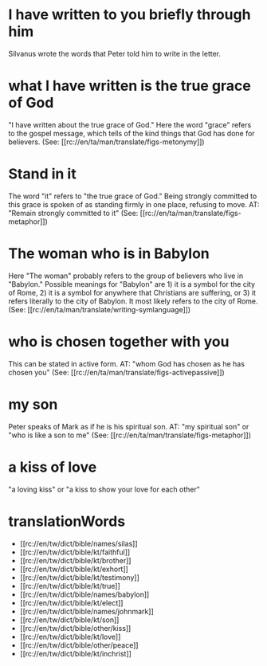# I have written to you briefly through him

Silvanus wrote the words that Peter told him to write in the letter.

# what I have written is the true grace of God

"I have written about the true grace of God." Here the word "grace" refers to the gospel message, which tells of the kind things that God has done for believers. (See: [[rc://en/ta/man/translate/figs-metonymy]])

# Stand in it

The word "it" refers to "the true grace of God." Being strongly committed to this grace is spoken of as standing firmly in one place, refusing to move. AT: "Remain strongly committed to it" (See: [[rc://en/ta/man/translate/figs-metaphor]])

# The woman who is in Babylon

Here "The woman" probably refers to the group of believers who live in "Babylon." Possible meanings for "Babylon" are 1) it is a symbol for the city of Rome, 2) it is a symbol for anywhere that Christians are suffering, or 3) it refers literally to the city of Babylon. It most likely refers to the city of Rome. (See: [[rc://en/ta/man/translate/writing-symlanguage]])

# who is chosen together with you

This can be stated in active form. AT: "whom God has chosen as he has chosen you" (See: [[rc://en/ta/man/translate/figs-activepassive]])

# my son

Peter speaks of Mark as if he is his spiritual son. AT: "my spiritual son" or "who is like a son to me" (See: [[rc://en/ta/man/translate/figs-metaphor]])

# a kiss of love

"a loving kiss" or "a kiss to show your love for each other"

# translationWords

* [[rc://en/tw/dict/bible/names/silas]]
* [[rc://en/tw/dict/bible/kt/faithful]]
* [[rc://en/tw/dict/bible/kt/brother]]
* [[rc://en/tw/dict/bible/kt/exhort]]
* [[rc://en/tw/dict/bible/kt/testimony]]
* [[rc://en/tw/dict/bible/kt/true]]
* [[rc://en/tw/dict/bible/names/babylon]]
* [[rc://en/tw/dict/bible/kt/elect]]
* [[rc://en/tw/dict/bible/names/johnmark]]
* [[rc://en/tw/dict/bible/kt/son]]
* [[rc://en/tw/dict/bible/other/kiss]]
* [[rc://en/tw/dict/bible/kt/love]]
* [[rc://en/tw/dict/bible/other/peace]]
* [[rc://en/tw/dict/bible/kt/inchrist]]